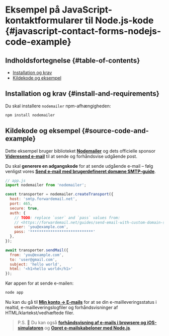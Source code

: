 # Eksempel på JavaScript-kontaktformularer til Node.js-kode {#javascript-contact-forms-nodejs-code-example}

## Indholdsfortegnelse {#table-of-contents}

* [Installation og krav](#install-and-requirements)
* [Kildekode og eksempel](#source-code-and-example)

## Installation og krav {#install-and-requirements}

Du skal installere `nodemailer` npm-afhængigheden:

```sh
npm install nodemailer
```

## Kildekode og eksempel {#source-code-and-example}

Dette eksempel bruger biblioteket **[Nodemailer](https://github.com/nodemailer/nodemailer)** og dets officielle sponsor **[Videresend e-mail](https://forwardemail.net)** til at sende og forhåndsvise udgående post.

Du skal <strong class="text-success"><i class="fa fa-key"></i> generere en adgangskode</strong> for at sende udgående e-mail – følg venligst vores **[Send e-mail med brugerdefineret domæne SMTP-guide](/guides/send-email-with-custom-domain-smtp)**.

<!-- https://github.com/nodemailer/nodemailer-web/pull/22 -->

```js
// app.js
import nodemailer from 'nodemailer';

const transporter = nodemailer.createTransport({
  host: 'smtp.forwardemail.net',
  port: 465,
  secure: true,
  auth: {
    // TODO: replace `user` and `pass` values from:
    // <https://forwardemail.net/guides/send-email-with-custom-domain-smtp>
    user: 'you@example.com',
    pass: '****************************'
  },
});

await transporter.sendMail({
  from: 'you@example.com',
  to: 'user@gmail.com',
  subject: 'hello world',
  html: '<h1>hello world</h1>'
});
```

Kør appen for at sende e-mailen:

```sh
node app
```

Nu kan du gå til **[Min konto → E-mails](/my-account/emails)** for at se din e-mailleveringsstatus i realtid, e-mailleveringslogfiler og forhåndsvisninger af HTML/klartekst/vedhæftede filer.

> P.S. :tada: Du kan også **[forhåndsvisning af e-mails i browsere og iOS-simulatoren](/docs/test-preview-email-rendering-browsers-ios-simulator)** og **[Opret e-mailskabeloner med Node.js](/docs/send-emails-with-node-js-javascript)**.